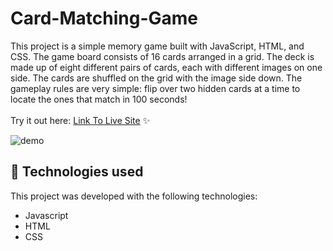 # Card-Matching-Game

This project is a simple memory game built with JavaScript, HTML, and CSS. The game board consists of 16 cards arranged in a grid. The deck is made up of eight different pairs of cards, each with different images on one side. The cards are shuffled on the grid with the image side down. The gameplay rules are very simple: flip over two hidden cards at a time to locate the ones that match in 100 seconds!
<br><br>Try it out here: [Link To Live Site](https://beckygia.github.io/Card-Matching-Game/) ✨

![demo](https://github.com/beckygia/Card-Matching-Game/blob/main/cardmatchinggame.gif)

## 🚀 Technologies used

This project was developed with the following technologies:

- Javascript
- HTML
- CSS
